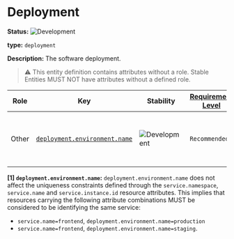 # Deployment

<!-- semconv entity.deployment -->
<!-- NOTE: THIS TEXT IS AUTOGENERATED. DO NOT EDIT BY HAND. -->
<!-- see templates/registry/markdown/snippet.md.j2 -->
<!-- prettier-ignore-start -->
<!-- markdownlint-capture -->
<!-- markdownlint-disable -->

**Status:** ![Development](https://img.shields.io/badge/-development-blue)

**type:** `deployment`

**Description:** The software deployment.

> :warning: This entity definition contains attributes without a role.
> Stable Entities MUST NOT have attributes without a defined role.

| Role | Key | Stability | [Requirement Level](https://opentelemetry.io/docs/specs/semconv/general/attribute-requirement-level/) | Value Type | Description | Example Values |
|---|---|---|---|---|---|---|
| Other | [`deployment.environment.name`](/docs/registry/attributes/deployment.md) | ![Development](https://img.shields.io/badge/-development-blue) | `Recommended` | string | Name of the [deployment environment](https://wikipedia.org/wiki/Deployment_environment) (aka deployment tier). [1] | `staging`; `production` |


**[1] `deployment.environment.name`:** `deployment.environment.name` does not affect the uniqueness constraints defined through
the `service.namespace`, `service.name` and `service.instance.id` resource attributes.
This implies that resources carrying the following attribute combinations MUST be
considered to be identifying the same service:

- `service.name=frontend`, `deployment.environment.name=production`
- `service.name=frontend`, `deployment.environment.name=staging`.
<!-- markdownlint-restore -->
<!-- prettier-ignore-end -->
<!-- END AUTOGENERATED TEXT -->
<!-- endsemconv -->
